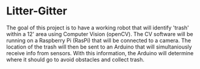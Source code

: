 # Litter-Gitter
The goal of this project is to have a working robot that will identify 'trash' within a 12' area using Computer Vision (openCV). The CV software will be running on a Raspberry Pi (RasPi) that will be connected to a camera. The location of the trash will then be sent to an Arduino that will simultaniously receive info from sensors. With this information, the Arduino will determine where it should go to avoid obstacles and collect trash.
